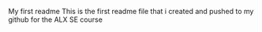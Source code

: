 My first readme This is the first readme file that i created and pushed to my github for the ALX SE course
